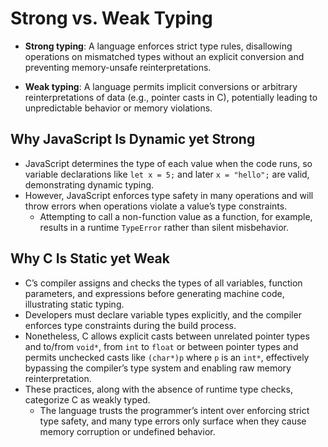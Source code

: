 # Strong vs. Weak Typing

- **Strong typing**: A language enforces strict type rules, disallowing operations on mismatched types without an explicit conversion and preventing memory-unsafe reinterpretations.

- **Weak typing**: A language permits implicit conversions or arbitrary reinterpretations of data (e.g., pointer casts in C), potentially leading to unpredictable behavior or memory violations. 

## Why JavaScript Is Dynamic yet Strong

- JavaScript determines the type of each value when the code runs, so variable declarations like `let x = 5;` and later `x = "hello";` are valid, demonstrating dynamic typing.
- However, JavaScript enforces type safety in many operations and will throw errors when operations violate a value’s type constraints.
  - Attempting to call a non-function value as a function, for example, results in a runtime `TypeError` rather than silent misbehavior.

## Why C Is Static yet Weak

- C’s compiler assigns and checks the types of all variables, function parameters, and expressions before generating machine code, illustrating static typing.
- Developers must declare variable types explicitly, and the compiler enforces type constraints during the build process.
- Nonetheless, C allows explicit casts between unrelated pointer types and to/from `void*`,  from `int` to `float` or between pointer types and permits unchecked casts like `(char*)p` where `p` is an `int*`, effectively bypassing the compiler’s type system and enabling raw memory reinterpretation.
- These practices, along with the absence of runtime type checks, categorize C as weakly typed.
  - The language trusts the programmer’s intent over enforcing strict type safety, and many type errors only surface when they cause memory corruption or undefined behavior.